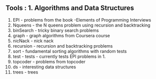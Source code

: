 
Tools : 1. Algorithms and Data Structures
--------------------------------------------------

1. EPI - problems from the book -Elements of Programming Interviews
2. Nqueens - the N queens problem using recursion and backtracking
3. binSearch - tricky binary search problems
4. graph - graph algorithms from Coursera course
5. nicNack - nick nack
6. recursion - recursion and backtracking problems
7. sort - fundamental sorting algorithms with random tests
8. test - tests - currently tests EPI problems in 1.
9. topcoder - problems from topcoder
10. ds - interesting data structures
11. trees - trees
